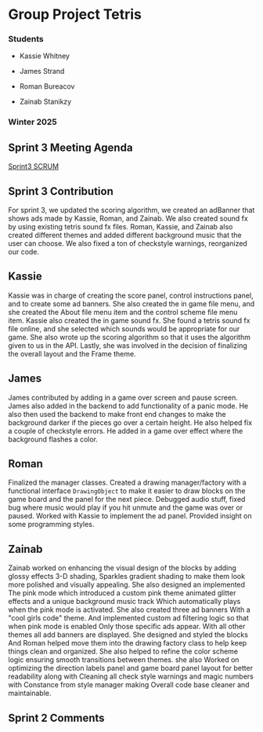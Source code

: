 # Group Project Tetris

### Students

- Kassie Whitney

- James Strand

- Roman Bureacov 

- Zainab Stanikzy

### Winter 2025

## Sprint 3 Meeting Agenda
[Sprint3 SCRUM](https://docs.google.com/document/d/1uMo-cxY1tNU1H5duFhw1mXEeVkjqPRwN_DeSIhanTlY/edit?tab=t.0#heading=h.5yd95uxiv8hb)

## Sprint 3 Contribution
For sprint 3, we updated the scoring algorithm, we created an adBanner that shows ads made by Kassie, Roman, and Zainab. 
We also created sound fx by using existing tetris sound fx files. 
Roman, Kassie, and Zainab also created different themes and added different background music that the user can choose.
We also fixed a ton of checkstyle warnings, reorganized our code. 

## Kassie 
Kassie was in charge of creating the score panel, control instructions panel, and to create some ad banners. 
She also created the in game file menu, and she created the About file menu item and the control scheme file menu item.
Kassie also created the in game sound fx. 
She found a tetris sound fx file online, and she selected which sounds would be appropriate for our game. 
She also wrote up the scoring algorithm so that it uses the algorithm given to us in the API. 
Lastly, she was involved in the decision of finalizing the overall layout and the Frame theme.

## James 
James contributed by adding in a game over screen and pause screen. James also added in the backend to add 
functionality of a panic mode. He also then used the backend to make front end changes to make the background
darker if the pieces go over a certain height. He also helped fix a couple of checkstyle errors. He added in
a game over effect where the background flashes a color.

## Roman
Finalized the manager classes. Created a drawing manager/factory with a functional interface `DrawingObject` to make it easier to 
draw blocks on the game board and the panel for the next piece. Debugged audio stuff, fixed bug where music would play if you
hit unmute and the game was over or paused. Worked with Kassie to implement the ad panel. Provided insight on
some programming styles.

## Zainab 
Zainab worked on enhancing the visual design of the blocks by adding glossy effects 3-D shading, 
Sparkles gradient shading to make them look more polished and visually appealing. She also designed an implemented
The pink mode which introduced a custom pink theme animated glitter effects and a unique background music track
Which automatically plays when the pink mode is activated. She also created three ad banners
With a "cool girls code" theme. And implemented custom ad filtering logic so that when pink mode is enabled 
Only those specific ads appear. With all other themes all add banners are displayed. She designed and styled the blocks
And Roman helped move them into the drawing factory class to help keep things clean and organized.
She also helped to refine the color scheme logic ensuring smooth transitions between themes. she also
Worked on optimizing the direction labels panel and game board panel layout for better readability 
along with Cleaning all check style warnings and magic numbers with Constance from style manager making
Overall code base cleaner and maintainable.



## Sprint 2 Comments
